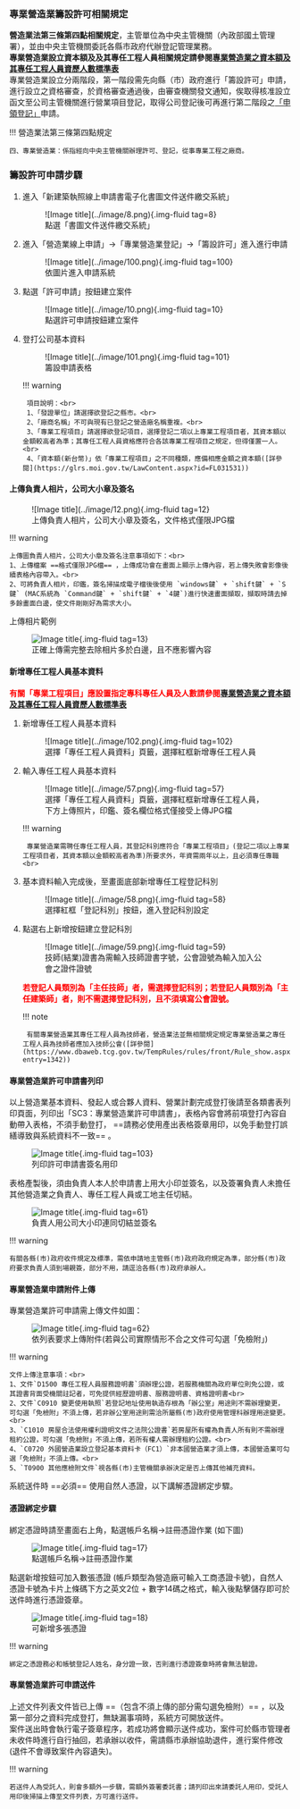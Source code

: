   <meta name="robots" content="noindex" />

### 專業營造業籌設許可相關規定
<span style="font-weight:bold;">營造業法第三條第四點相關規定</span>，主管單位為中央主管機關（內政部國土管理署），並由中央主管機關委託各縣市政府代辦登記管理業務。<br>
<span style="font-weight:bold;">專業營造業設立資本額及及其專任工程人員相關規定請參閱[專業營造業之資本額及其專任工程人員資歷人數標準表](https://glrs.moi.gov.tw/LawContent.aspx?id=FL031531)</span><br>
專業營造業設立分兩階段，第一階段需先向縣（市）政府進行「籌設許可」申請，進行設立之資格審查，於資格審查通過後，由審查機關發文通知，俟取得核准設立函文至公司主管機關進行營業項目登記，取得公司登記後可再進行第二階段之[「申領登記」](receive_manual.md)申請。

!!! 營造業法第三條第四點規定

    四、專業營造業：係指經向中央主管機關辦理許可、登記，從事專業工程之廠商。

### 籌設許可申請步驟

1. 進入「新建築執照線上申請書電子化書圖文件送件繳交系統」
    <figure markdown="span">
    ![Image title](../image/8.png){.img-fluid tag=8}
    <figcaption>點選「書圖文件送件繳交系統」</figcaption>
    </figure>

2. 進入「營造業線上申請」→「專業營造業登記」→「籌設許可」進入進行申請
    <figure markdown="span">
    ![Image title](../image/100.png){.img-fluid tag=100}
    <figcaption>依圖片進入申請系統</figcaption>
    </figure>

3. 點選「許可申請」按鈕建立案件
    <figure markdown="span">
    ![Image title](../image/10.png){.img-fluid tag=10}
    <figcaption>點選許可申請按鈕建立案件</figcaption>
    </figure>

4. 登打公司基本資料
    <figure markdown="span">
    ![Image title](../image/101.png){.img-fluid tag=101}
    <figcaption>籌設申請表格</figcaption>
    </figure>

    !!! warning

        項目說明：<br> 
        1、「發證單位」請選擇欲登記之縣市。<br>
        2、「廠商名稱」不可與現有已登記之營造廠名稱重複。<br>
        3、「專業工程項目」請選擇欲登記項目，選擇登記二項以上專業工程項目者，其資本額以金額較高者為準；其專任工程人員資格應符合各該專業工程項目之規定，但得僅置一人。<br>
        4、「資本額(新台幣)」依「專業工程項目」之不同種類，應備相應金額之資本額([詳參閱](https://glrs.moi.gov.tw/LawContent.aspx?id=FL031531))

#### 上傳負責人相片，公司大小章及簽名
<figure markdown="span">
![Image title](../image/12.png){.img-fluid tag=12}
<figcaption>上傳負責人相片，公司大小章及簽名，文件格式僅限JPG檔</figcaption>
</figure>
   
   
!!! warning

    上傳圖負責人相片，公司大小章及簽名注意事項如下：<br>
    1、上傳檔案 ==格式僅限JPG檔== ，上傳成功會在畫面上顯示上傳內容，若上傳失敗會影像後續表格內容帶入。<br>
    2、可將負責人相片，印鑑，簽名掃描成電子檔後後使用 `windows鍵` + `shift鍵` + `S鍵` (MAC系統為 `Command鍵` + `shift鍵` + `4鍵`)進行快速畫面擷取，擷取時請去掉多餘畫面白邊，使文件剛剛好為需求大小。

上傳相片範例
    <figure markdown="span">
    ![Image title](../image/13.png){.img-fluid tag=13}
    <figcaption>正確上傳需完整去除相片多於白邊，且不應影響內容</figcaption>
    </figure>

#### 新增專任工程人員基本資料

<span style="color:red; font-weight:bold;">有關「專業工程項目」應設置指定專科專任人員及人數請參閱[專業營造業之資本額及其專任工程人員資歷人數標準表](https://glrs.moi.gov.tw/LawContent.aspx?id=FL031531)

1. 新增專任工程人員基本資料
    <figure markdown="span">
    ![Image title](../image/102.png){.img-fluid tag=102}
    <figcaption>選擇「專任工程人員資料」頁籤，選擇紅框新增專任工程人員</figcaption>
    </figure>

2. 輸入專任工程人員基本資料

    <figure markdown="span">
    ![Image title](../image/57.png){.img-fluid tag=57}
    <figcaption>選擇「專任工程人員資料」頁籤，選擇紅框新增專任工程人員，下方上傳照片，印鑑、簽名欄位格式僅接受上傳JPG檔</figcaption>
    </figure>
    !!! warning

        專業營造業需聘任專任工程人員，其登記科別應符合「專業工程項目」(登記二項以上專業工程項目者，其資本額以金額較高者為準)所要求外，年資需兩年以上，且必須專任專職<br>

3. 基本資料輸入完成後，至畫面底部新增專任工程登記科別

    <figure markdown="span">
    ![Image title](../image/58.png){.img-fluid tag=58}
    <figcaption>選擇紅框「登記科別」按鈕，進入登記科別設定</figcaption>
    </figure>

4. 點選右上新增按鈕建立登記科別

    <figure markdown="span">
    ![Image title](../image/59.png){.img-fluid tag=59}
    <figcaption>技師(結業)證書為需輸入技師證書字號，公會證號為輸入加入公會之證件證號</figcaption>
    </figure>

    <span style="color:red; font-weight:bold;">若登記人員類別為「主任技師」者，需選擇登記科別；若登記人員類別為「主任建築師」者，則不需選擇登記科別，且不須填寫公會證號。</span>

    !!! note

        有關專業營造業其專任工程人員為技師者，營造業法並無相關規定規定專業營造業之專任工程人員為技師者應加入技師公會([詳參閱](https://www.dbaweb.tcg.gov.tw/TempRules/rules/front/Rule_show.aspx?entry=1342))

#### 專業營造業許可申請書列印
以上營造業基本資料、發起人或合夥人資料、營業計劃完成登打後請至各類書表列印頁面，列印出「SC3：專業營造業許可申請書」，表格內容會將前項登打內容自動帶入表格，不須手動登打， ==請務必使用產出表格簽章用印，以免手動登打誤繕導致與系統資料不一致== 。
    <figure markdown="span">
    ![Image title](../image/103.png){.img-fluid tag=103}
    <figcaption>列印許可申請書簽名用印</figcaption>
    </figure>
表格產製後，須由負責人本人於申請書上用大小印並簽名，以及簽署負責人未擔任其他營造業之負責人、專任工程人員或工地主任切結。
    <figure markdown="span">
    ![Image title](../image/61.png){.img-fluid tag=61}
    <figcaption>負責人用公司大小印連同切結並簽名</figcaption>
    </figure>
!!! warning

    有關各縣(市)政府收件規定及標準，需依申請地主管縣(市)政府政府規定為準，部分縣(市)政府要求負責人須到場親簽，部分不用，請逕洽各縣(市)政府承辦人。

#### 專業營造業申請附件上傳
專業營造業許可申請需上傳文件如圖：
    <figure markdown="span">
    ![Image title](../image/62.png){.img-fluid tag=62}
    <figcaption>依列表要求上傳附件(若與公司實際情形不合之文件可勾選「免檢附」)</figcaption>
    </figure>

!!! warning

    文件上傳注意事項：<br>
    1、文件`D1500 專任工程人員服務證明書`須辦理公證，若服務機關為政府單位則免公證，或其證書背面受機關註記者，可免提供經歷證明書、服務證明書、資格證明書<br>
    2、文件`C0910 變更使用執照`若登記地址使用執造存根為「辦公室」用途則不需辦理變更，可勾選「免檢附」不須上傳，若非辦公室用途則需洽所屬縣(市)政府使用管理科辦理用途變更。<br>
    3、`C1010 房屋合法使用權利證明文件之法院公證書`若房屋所有權為負責人所有則不需辦理租約公證，可勾選「免檢附」不須上傳，若所有權人需辦理租約公證。<br>
    4、`C0720 外國營造業設立登記基本資料卡（FC1）`非本國營造業才須上傳，本國營造業可勾選「免檢附」不須上傳。<br>
    5、`T0900 其他應檢附文件`視各縣(市)主管機關承辦決定是否上傳其他補充資料。
系統送件時 ==必須== 使用自然人憑證，以下講解憑證綁定步驟。

#### 憑證綁定步驟
綁定憑證時請至畫面右上角，點選帳戶名稱→註冊憑證作業 (如下圖)
    <figure markdown="span">
    ![Image title](../image/17.png){.img-fluid tag=17}
    <figcaption>點選帳戶名稱→註冊憑證作業</figcaption>
    </figure>
點選新增按鈕可加入數張憑證 (帳戶類型為營造廠可輸入工商憑證卡號)，自然人憑證卡號為卡片上條碼下方之英文2位 + 數字14碼之格式，輸入後點擊儲存即可於送件時進行憑證簽章。
    <figure markdown="span">
    ![Image title](../image/18.png){.img-fluid tag=18}
    <figcaption>可新增多張憑證</figcaption>
    </figure>
!!! warning

    綁定之憑證務必和帳號登記人姓名，身分證一致，否則進行憑證簽章時將會無法驗證。

#### 專業營造業許可申請送件
上述文件列表文件皆已上傳 ==（包含不須上傳的部分需勾選免檢附）== ，以及第一部分之資料完成登打，無缺漏事項時，系統方可開放送件。<br>
案件送出時會執行電子簽章程序，若成功將會顯示送件成功，案件可於縣市管理者未收件時進行自行抽回，若承辦以收件，需請縣市承辦協助退件，進行案件修改(退件不會導致案件內容遺失)。

!!! warning

    若送件人為受託人，則會多額外一步驟，需額外簽署委託書；請列印出來請委託人用印，受託人用印後掃描上傳至文件列表，方可進行送件。